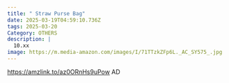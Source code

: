 ```yaml
---
title: " Straw Purse Bag"
date: 2025-03-19T04:59:10.736Z
tags: 2025-03-20
Category: OTHERS
description: |
  10.xx 
image: https://m.media-amazon.com/images/I/71TTzkZFp6L._AC_SY575_.jpg
---
```

https://amzlink.to/az0ORnHs9uPow   AD